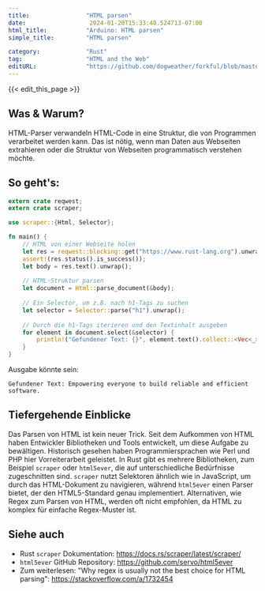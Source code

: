 ```yaml
---
title:                "HTML parsen"
date:                  2024-01-20T15:33:48.524713-07:00
html_title:           "Arduino: HTML parsen"
simple_title:         "HTML parsen"

category:             "Rust"
tag:                  "HTML and the Web"
editURL:              "https://github.com/dogweather/forkful/blob/master/content/de/rust/parsing-html.md"
---
```


{{< edit_this_page >}}

## Was & Warum?
HTML-Parser verwandeln HTML-Code in eine Struktur, die von Programmen verarbeitet werden kann. Das ist nötig, wenn man Daten aus Webseiten extrahieren oder die Struktur von Webseiten programmatisch verstehen möchte.

## So geht's:
```Rust
extern crate reqwest;
extern crate scraper;

use scraper::{Html, Selector};

fn main() {
    // HTML von einer Webseite holen
    let res = reqwest::blocking::get("https://www.rust-lang.org").unwrap();
    assert!(res.status().is_success());
    let body = res.text().unwrap();
    
    // HTML-Struktur parsen
    let document = Html::parse_document(&body);
    
    // Ein Selector, um z.B. nach h1-Tags zu suchen
    let selector = Selector::parse("h1").unwrap();
    
    // Durch die h1-Tags iterieren und den Textinhalt ausgeben
    for element in document.select(&selector) {
        println!("Gefundener Text: {}", element.text().collect::<Vec<_>>().join(""));
    }
}
```
Ausgabe könnte sein:
```
Gefundener Text: Empowering everyone to build reliable and efficient software.
```

## Tiefergehende Einblicke
Das Parsen von HTML ist kein neuer Trick. Seit dem Aufkommen von HTML haben Entwickler Bibliotheken und Tools entwickelt, um diese Aufgabe zu bewältigen. Historisch gesehen haben Programmiersprachen wie Perl und PHP hier Vorreiterarbeit geleistet. In Rust gibt es mehrere Bibliotheken, zum Beispiel `scraper` oder `html5ever`, die auf unterschiedliche Bedürfnisse zugeschnitten sind. `scraper` nutzt Selektoren ähnlich wie in JavaScript, um durch das HTML-Dokument zu navigieren, während `html5ever` einen Parser bietet, der den HTML5-Standard genau implementiert. Alternativen, wie Regex zum Parsen von HTML, werden oft nicht empfohlen, da HTML zu komplex für einfache Regex-Muster ist.

## Siehe auch
- Rust `scraper` Dokumentation: https://docs.rs/scraper/latest/scraper/
- `html5ever` GitHub Repository: https://github.com/servo/html5ever
- Zum weiterlesen: "Why regex is usually not the best choice for HTML parsing": https://stackoverflow.com/a/1732454
